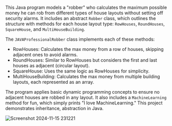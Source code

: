 This Java program models a "robber" who calculates the maximum possible money he can rob from different types of house layouts without setting off security alarms. 
It includes an abstract `Robber` class, which outlines the structure with methods for each house layout type: `RowHouses`, `RoundHouses`, `SquareHouse`, and `MultiHouseBuilding`. 

The `JAVAProfessionalRobber` class implements each of these methods:
- RowHouses: Calculates the max money from a row of houses, skipping adjacent ones to avoid alarms.
- RoundHouses: Similar to RowHouses but considers the first and last houses as adjacent (circular layout).
- SquareHouse: Uses the same logic as RowHouses for simplicity.
- MultiHouseBuilding: Calculates the max money from multiple building layouts, each represented as an array.

The program applies basic dynamic programming concepts to ensure no adjacent houses are robbed in any layout. It also includes a `MachineLearning` method for fun, which simply prints "I love MachineLearning." 
This project demonstrates inheritance, abstraction in Java.


![Screenshot 2024-11-15 231221](https://github.com/user-attachments/assets/99687811-1430-44f9-969a-41316b9cb993)

